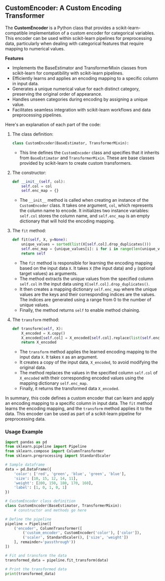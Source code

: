 ## CustomEncoder: A Custom Encoding Transformer
The **CustomEncoder** is a Python class that provides a scikit-learn-compatible implementation of a custom encoder for categorical variables. This encoder can be used within scikit-learn pipelines for preprocessing data, particularly when dealing with categorical features that require mapping to numerical values.

**Features**
- Implements the BaseEstimator and TransformerMixin classes from scikit-learn for compatibility with scikit-learn pipelines.
- Efficiently learns and applies an encoding mapping to a specific column in input data.
- Generates a unique numerical value for each distinct category, preserving the original order of appearance.
- Handles unseen categories during encoding by assigning a unique value.
- Facilitates seamless integration with scikit-learn workflows and data preprocessing pipelines.

Here's an explanation of each part of the code:

1. The class definition:
   ```python
   class CustomEncoder(BaseEstimator, TransformerMixin):
   ```
   - This line defines the `CustomEncoder` class and specifies that it inherits from `BaseEstimator` and `TransformerMixin`. These are base classes provided by scikit-learn to create custom transformers.

2. The constructor:
   ```python
   def __init__(self, col):
       self.col = col
       self.enc_map = {}
   ```
   - The `__init__` method is called when creating an instance of the `CustomEncoder` class. It takes one argument, `col`, which represents the column name to encode. It initializes two instance variables: `self.col` stores the column name, and `self.enc_map` is an empty dictionary that will hold the encoding mapping.

3. The `fit` method:
   ```python
   def fit(self, X, y=None):
       unique_values = sorted(list(X[self.col].drop_duplicates()))
       self.enc_map = {unique_values[i]: i for i in range(len(unique_values))}
       return self
   ```
   - The `fit` method is responsible for learning the encoding mapping based on the input data `X`. It takes `X` (the input data) and `y` (optional target values) as arguments.
   - The method extracts the unique values from the specified column `self.col` in the input data using `X[self.col].drop_duplicates()`.
   - It then creates a mapping dictionary `self.enc_map` where the unique values are the keys and their corresponding indices are the values. The indices are generated using a range from 0 to the number of unique values.
   - Finally, the method returns `self` to enable method chaining.

4. The `transform` method:
   ```python
   def transform(self, X):
       X_encoded = X.copy()
       X_encoded[self.col] = X_encoded[self.col].replace(list(self.enc_map.keys()),list(self.enc_map.values()))
       return X_encoded
   ```
   - The `transform` method applies the learned encoding mapping to the input data `X`. It takes `X` as an argument.
   - It creates a copy of the input data, `X_encoded`, to avoid modifying the original data.
   - The method replaces the values in the specified column `self.col` of `X_encoded` with their corresponding encoded values using the mapping dictionary `self.enc_map`.
   - Finally, it returns the transformed data `X_encoded`.

In summary, this code defines a custom encoder that can learn and apply an encoding mapping to a specific column in input data. The `fit` method learns the encoding mapping, and the `transform` method applies it to the data. This encoder can be used as part of a scikit-learn pipeline for preprocessing data.

### Usage Example

```python
import pandas as pd
from sklearn.pipeline import Pipeline
from sklearn.compose import ColumnTransformer
from sklearn.preprocessing import StandardScaler

# Sample dataframe
data = pd.DataFrame({
    'color': ['red', 'green', 'blue', 'green', 'blue'],
    'size': [10, 15, 12, 14, 11],
    'weight': [200, 150, 180, 170, 160],
    'label': [1, 0, 1, 0, 1]
})

# CustomEncoder class definition
class CustomEncoder(BaseEstimator, TransformerMixin):
    # constructor and methods go here

# Define the pipeline
pipeline = Pipeline([
    ('encoder', ColumnTransformer([
        ('custom_encoder', CustomEncoder('color'), ['color']),
        ('scaler', StandardScaler(), ['size', 'weight'])
    ], remainder='passthrough'))
])

# Fit and transform the data
transformed_data = pipeline.fit_transform(data)

# Print the transformed data
print(transformed_data)
```

